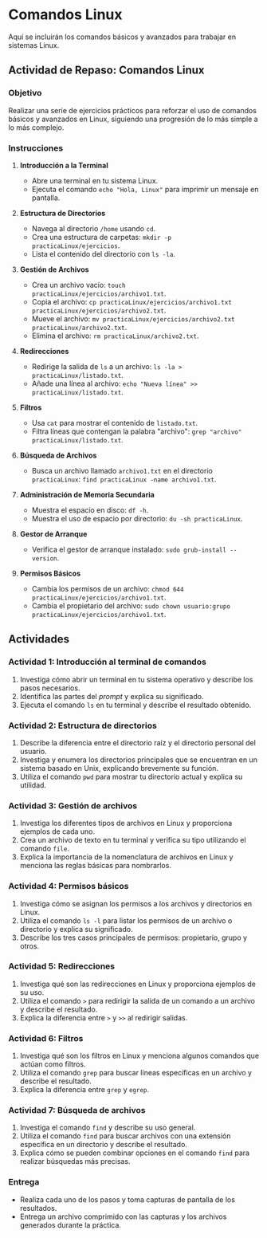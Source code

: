 # Comandos Linux

Aquí se incluirán los comandos básicos y avanzados para trabajar en sistemas Linux.

## Actividad de Repaso: Comandos Linux

### Objetivo
Realizar una serie de ejercicios prácticos para reforzar el uso de comandos básicos y avanzados en Linux, siguiendo una progresión de lo más simple a lo más complejo.

### Instrucciones
1. **Introducción a la Terminal**
   - Abre una terminal en tu sistema Linux.
   - Ejecuta el comando `echo "Hola, Linux"` para imprimir un mensaje en pantalla.

2. **Estructura de Directorios**
   - Navega al directorio `/home` usando `cd`.
   - Crea una estructura de carpetas: `mkdir -p practicaLinux/ejercicios`.
   - Lista el contenido del directorio con `ls -la`.

3. **Gestión de Archivos**
   - Crea un archivo vacío: `touch practicaLinux/ejercicios/archivo1.txt`.
   - Copia el archivo: `cp practicaLinux/ejercicios/archivo1.txt practicaLinux/ejercicios/archivo2.txt`.
   - Mueve el archivo: `mv practicaLinux/ejercicios/archivo2.txt practicaLinux/archivo2.txt`.
   - Elimina el archivo: `rm practicaLinux/archivo2.txt`.

4. **Redirecciones**
   - Redirige la salida de `ls` a un archivo: `ls -la > practicaLinux/listado.txt`.
   - Añade una línea al archivo: `echo "Nueva línea" >> practicaLinux/listado.txt`.

5. **Filtros**
   - Usa `cat` para mostrar el contenido de `listado.txt`.
   - Filtra líneas que contengan la palabra "archivo": `grep "archivo" practicaLinux/listado.txt`.

6. **Búsqueda de Archivos**
   - Busca un archivo llamado `archivo1.txt` en el directorio `practicaLinux`: `find practicaLinux -name archivo1.txt`.

7. **Administración de Memoria Secundaria**
   - Muestra el espacio en disco: `df -h`.
   - Muestra el uso de espacio por directorio: `du -sh practicaLinux`.

8. **Gestor de Arranque**
   - Verifica el gestor de arranque instalado: `sudo grub-install --version`.

9. **Permisos Básicos**
   - Cambia los permisos de un archivo: `chmod 644 practicaLinux/ejercicios/archivo1.txt`.
   - Cambia el propietario del archivo: `sudo chown usuario:grupo practicaLinux/ejercicios/archivo1.txt`.

## Actividades

### Actividad 1: Introducción al terminal de comandos
1. Investiga cómo abrir un terminal en tu sistema operativo y describe los pasos necesarios.
2. Identifica las partes del _prompt_ y explica su significado.
3. Ejecuta el comando `ls` en tu terminal y describe el resultado obtenido.

### Actividad 2: Estructura de directorios
1. Describe la diferencia entre el directorio raíz y el directorio personal del usuario.
2. Investiga y enumera los directorios principales que se encuentran en un sistema basado en Unix, explicando brevemente su función.
3. Utiliza el comando `pwd` para mostrar tu directorio actual y explica su utilidad.

### Actividad 3: Gestión de archivos
1. Investiga los diferentes tipos de archivos en Linux y proporciona ejemplos de cada uno.
2. Crea un archivo de texto en tu terminal y verifica su tipo utilizando el comando `file`.
3. Explica la importancia de la nomenclatura de archivos en Linux y menciona las reglas básicas para nombrarlos.

### Actividad 4: Permisos básicos
1. Investiga cómo se asignan los permisos a los archivos y directorios en Linux.
2. Utiliza el comando `ls -l` para listar los permisos de un archivo o directorio y explica su significado.
3. Describe los tres casos principales de permisos: propietario, grupo y otros.

### Actividad 5: Redirecciones
1. Investiga qué son las redirecciones en Linux y proporciona ejemplos de su uso.
2. Utiliza el comando `>` para redirigir la salida de un comando a un archivo y describe el resultado.
3. Explica la diferencia entre `>` y `>>` al redirigir salidas.

### Actividad 6: Filtros
1. Investiga qué son los filtros en Linux y menciona algunos comandos que actúan como filtros.
2. Utiliza el comando `grep` para buscar líneas específicas en un archivo y describe el resultado.
3. Explica la diferencia entre `grep` y `egrep`.

### Actividad 7: Búsqueda de archivos
1. Investiga el comando `find` y describe su uso general.
2. Utiliza el comando `find` para buscar archivos con una extensión específica en un directorio y describe el resultado.
3. Explica cómo se pueden combinar opciones en el comando `find` para realizar búsquedas más precisas.

### Entrega
- Realiza cada uno de los pasos y toma capturas de pantalla de los resultados.
- Entrega un archivo comprimido con las capturas y los archivos generados durante la práctica.
